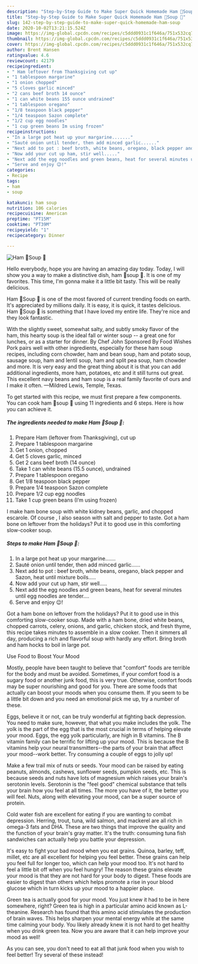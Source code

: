 ```yaml
---
description: "Step-by-Step Guide to Make Super Quick Homemade Ham 🐷Soup 🥣"
title: "Step-by-Step Guide to Make Super Quick Homemade Ham 🐷Soup 🥣"
slug: 142-step-by-step-guide-to-make-super-quick-homemade-ham-soup
date: 2020-10-02T13:21:15.524Z
image: https://img-global.cpcdn.com/recipes/c5ddd0931c1f646a/751x532cq70/ham-🐷soup-🥣-recipe-main-photo.jpg
thumbnail: https://img-global.cpcdn.com/recipes/c5ddd0931c1f646a/751x532cq70/ham-🐷soup-🥣-recipe-main-photo.jpg
cover: https://img-global.cpcdn.com/recipes/c5ddd0931c1f646a/751x532cq70/ham-🐷soup-🥣-recipe-main-photo.jpg
author: Brent Hansen
ratingvalue: 4.6
reviewcount: 42179
recipeingredient:
- " Ham leftover from Thanksgiving cut up"
- "1 tablespoon margarine"
- "1 onion chopped"
- "5 cloves garlic minced"
- "2 cans beef broth 14 ounce"
- "1 can white beans 155 ounce undrained"
- "1 tablespoon oregano"
- "1/8 teaspoon black pepper"
- "1/4 teaspoon Sazon complete"
- "1/2 cup egg noodles"
- "1 cup green beans Im using frozen"
recipeinstructions:
- "In a large pot heat up your margarine......."
- "Sauté onion until tender, then add minced garlic......"
- "Next add to pot : beef broth, white beans, oregano, black pepper and Sazon, heat until mixture boils....."
- "Now add your cut up ham, stir well....."
- "Next add the egg noodles and green beans, heat for several minutes until egg noodles are tender...."
- "Serve and enjoy 😉!"
categories:
- Recipe
tags:
- ham
- soup

katakunci: ham soup 
nutrition: 106 calories
recipecuisine: American
preptime: "PT15M"
cooktime: "PT39M"
recipeyield: "1"
recipecategory: Dinner

---
```



![Ham 🐷Soup 🥣](https://img-global.cpcdn.com/recipes/c5ddd0931c1f646a/751x532cq70/ham-🐷soup-🥣-recipe-main-photo.jpg)

Hello everybody, hope you are having an amazing day today. Today, I will show you a way to make a distinctive dish, ham 🐷soup 🥣. It is one of my favorites. This time, I'm gonna make it a little bit tasty. This will be really delicious.

Ham 🐷Soup 🥣 is one of the most favored of current trending foods on earth. It's appreciated by millions daily. It is easy, it is quick, it tastes delicious. Ham 🐷Soup 🥣 is something that I have loved my entire life. They're nice and they look fantastic.

With the slightly sweet, somewhat salty, and subtly smoky flavor of the ham, this hearty soup is the ideal fall or winter soup -- a great one for lunches, or as a starter for dinner. By Chef John Sponsored By Food Wishes Pork pairs well with other ingredients, especially for these ham soup recipes, including corn chowder, ham and bean soup, ham and potato soup, sausage soup, ham and lentil soup, ham and split pea soup, ham chowder and more. It is very easy and the great thing about it is that you can add additional ingredients, more ham, potatoes, etc and it still turns out great. This excellent navy beans and ham soup is a real family favorite of ours and I make it often. —Mildred Lewis, Temple, Texas.


To get started with this recipe, we must first prepare a few components. You can cook ham 🐷soup 🥣 using 11 ingredients and 6 steps. Here is how you can achieve it.

<!--inarticleads1-->

##### The ingredients needed to make Ham 🐷Soup 🥣:

1. Prepare  Ham (leftover from Thanksgiving), cut up
1. Prepare 1 tablespoon margarine
1. Get 1 onion, chopped
1. Get 5 cloves garlic, minced
1. Get 2 cans beef broth (14 ounce)
1. Take 1 can white beans (15.5 ounce), undrained
1. Prepare 1 tablespoon oregano
1. Get 1/8 teaspoon black pepper
1. Prepare 1/4 teaspoon Sazon complete
1. Prepare 1/2 cup egg noodles
1. Take 1 cup green beans (I’m using frozen)


I make ham bone soup with white kidney beans, garlic, and chopped escarole. Of course , I also season with salt and pepper to taste. Got a ham bone on leftover from the holidays? Put it to good use in this comforting slow-cooker soup. 

<!--inarticleads2-->

##### Steps to make Ham 🐷Soup 🥣:

1. In a large pot heat up your margarine.......
1. Sauté onion until tender, then add minced garlic......
1. Next add to pot : beef broth, white beans, oregano, black pepper and Sazon, heat until mixture boils.....
1. Now add your cut up ham, stir well.....
1. Next add the egg noodles and green beans, heat for several minutes until egg noodles are tender....
1. Serve and enjoy 😉!


Got a ham bone on leftover from the holidays? Put it to good use in this comforting slow-cooker soup. Made with a ham bone, dried white beans, chopped carrots, celery, onions, and garlic, chicken stock, and fresh thyme, this recipe takes minutes to assemble in a slow cooker. Then it simmers all day, producing a rich and flavorful soup with hardly any effort. Bring broth and ham hocks to boil in large pot. 

Use Food to Boost Your Mood


Mostly, people have been taught to believe that "comfort" foods are terrible for the body and must be avoided. Sometimes, if your comfort food is a sugary food or another junk food, this is very true. Otherwise, comfort foods may be super nourishing and good for you. There are some foods that actually can boost your moods when you consume them. If you seem to be a little bit down and you need an emotional pick me up, try a number of these.

Eggs, believe it or not, can be truly wonderful at fighting back depression. You need to make sure, however, that what you make includes the yolk. The yolk is the part of the egg that is the most crucial in terms of helping elevate your mood. Eggs, the egg yolk particularly, are high in B vitamins. The B vitamin family can be terrific for lifting up your mood. This is because the B vitamins help your neural transmitters--the parts of your brain that affect your mood--work better. Try consuming a couple of eggs to jolly up!

Make a few trail mix of nuts or seeds. Your mood can be raised by eating peanuts, almonds, cashews, sunflower seeds, pumpkin seeds, etc. This is because seeds and nuts have lots of magnesium which raises your brain's serotonin levels. Serotonin is the "feel good" chemical substance that tells your brain how you feel at all times. The more you have of it, the better you will feel. Nuts, along with elevating your mood, can be a super source of protein.

Cold water fish are excellent for eating if you are wanting to combat depression. Herring, trout, tuna, wild salmon, and mackerel are all rich in omega-3 fats and DHA. These are two things that improve the quality and the function of your brain's gray matter. It's the truth: consuming tuna fish sandwiches can actually help you battle your depression. 

It's easy to fight your bad mood when you eat grains. Quinoa, barley, teff, millet, etc are all excellent for helping you feel better. These grains can help you feel full for longer too, which can help your mood too. It's not hard to feel a little bit off when you feel hungry! The reason these grains elevate your mood is that they are not hard for your body to digest. These foods are easier to digest than others which helps promote a rise in your blood glucose which in turn kicks up your mood to a happier place.

Green tea is actually good for your mood. You just knew it had to be in here somewhere, right? Green tea is high in a particular amino acid known as L-theanine. Research has found that this amino acid stimulates the production of brain waves. This helps sharpen your mental energy while at the same time calming your body. You likely already knew it is not hard to get healthy when you drink green tea. Now you are aware that it can help improve your mood as well!

As you can see, you don't need to eat all that junk food when you wish to feel better! Try several of these instead!


